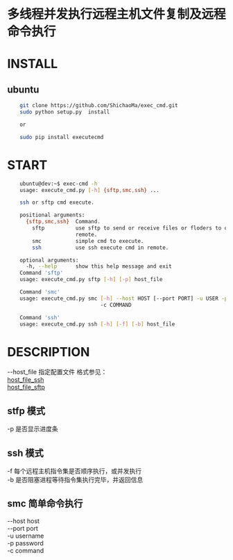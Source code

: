 # 多线程并发执行远程主机文件复制及远程命令执行

# INSTALL
## ubuntu
```bash
    git clone https://github.com/ShichaoMa/exec_cmd.git
    sudo python setup.py  install

    or

    sudo pip install executecmd
```
# START

```bash
    ubuntu@dev:~$ exec-cmd -h
    usage: execute_cmd.py [-h] {sftp,smc,ssh} ...

    ssh or sftp cmd execute.

    positional arguments:
      {sftp,smc,ssh}  Command.
        sftp          use sftp to send or receive files or floders to or from
                      remote.
        smc           simple cmd to execute.
        ssh           use ssh execute cmd in remote.

    optional arguments:
      -h, --help      show this help message and exit
    Command 'sftp'
    usage: execute_cmd.py sftp [-h] [-p] host_file

    Command 'smc'
    usage: execute_cmd.py smc [-h] --host HOST [--port PORT] -u USER -p PASSWORD
                              -c COMMAND

    Command 'ssh'
    usage: execute_cmd.py ssh [-h] [-f] [-b] host_file
```

# DESCRIPTION

--host_file 指定配置文件 格式参见：<br/>[host_file_ssh](https://github.com/ShichaoMa/exec_cmd/blob/master/host_file_ssh)<br/> [host_file_sftp](https://github.com/ShichaoMa/exec_cmd/blob/master/host_file_sftp)
## stfp 模式
-p 是否显示进度条<br/>
## ssh 模式
-f 每个远程主机指令集是否顺序执行，或并发执行<br/>
-b 是否阻塞进程等待指令集执行完毕，并返回信息<br/>
## smc 简单命令执行
--host host<br/>
--port port<br/>
-u username<br/>
-p password<br/>
-c command<br/>

